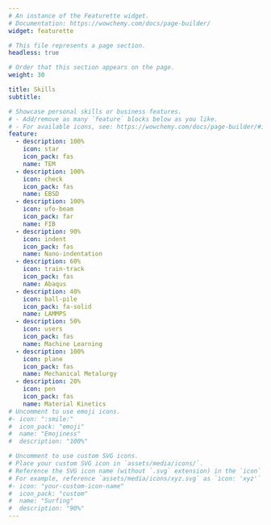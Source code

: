 ```yaml
---
# An instance of the Featurette widget.
# Documentation: https://wowchemy.com/docs/page-builder/
widget: featurette

# This file represents a page section.
headless: true

# Order that this section appears on the page.
weight: 30

title: Skills
subtitle:

# Showcase personal skills or business features.
# - Add/remove as many `feature` blocks below as you like.
# - For available icons, see: https://wowchemy.com/docs/page-builder/#icons
feature:
  - description: 100%
    icon: star
    icon_pack: fas
    name: TEM
  - description: 100%
    icon: check
    icon_pack: fas
    name: EBSD
  - description: 100%
    icon: ufo-beam
    icon_pack: far
    name: FIB
  - description: 90%
    icon: indent
    icon_pack: fas
    name: Nano-indentation
  - description: 60%
    icon: train-track
    icon_pack: fas
    name: Abaqus
  - description: 40%
    icon: ball-pile
    icon_pack: fa-solid
    name: LAMMPS
  - description: 50%
    icon: users
    icon_pack: fas
    name: Machine Learning
  - description: 100%
    icon: plane
    icon_pack: fas
    name: Mechanical Metalurgy
  - description: 20%
    icon: pen
    icon_pack: fas
    name: Material Kinetics
# Uncomment to use emoji icons.
#- icon: ":smile:"
#  icon_pack: "emoji"
#  name: "Emojiness"
#  description: "100%"

# Uncomment to use custom SVG icons.
# Place your custom SVG icon in `assets/media/icons/`.
# Reference the SVG icon name (without `.svg` extension) in the `icon` field.
# For example, reference `assets/media/icons/xyz.svg` as `icon: 'xyz'`
#- icon: "your-custom-icon-name"
#  icon_pack: "custom"
#  name: "Surfing"
#  description: "90%"
---
```

